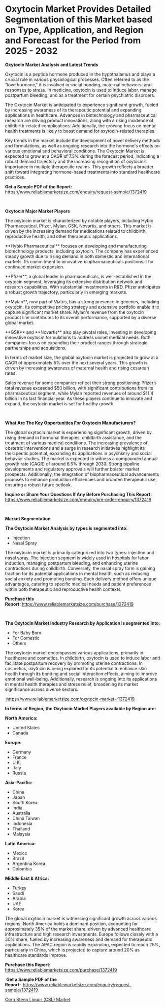 <p><h1>Oxytocin Market Provides Detailed Segmentation of this Market based on Type, Application, and Region and Forecast for the Period from 2025 - 2032</h1></p><p><strong>Oxytocin Market Analysis and Latest Trends</strong></p>
<p><p>Oxytocin is a peptide hormone produced in the hypothalamus and plays a crucial role in various physiological processes. Often referred to as the "love hormone," it is involved in social bonding, maternal behaviors, and responses to stress. In medicine, oxytocin is used to induce labor, manage postpartum bleeding, and as a treatment for certain psychiatric disorders.</p><p>The Oxytocin Market is anticipated to experience significant growth, fueled by increasing awareness of its therapeutic potential and expanding applications in healthcare. Advances in biotechnology and pharmaceutical research are driving product innovations, along with a rising incidence of childbirth-related complications. Additionally, the growing focus on mental health treatments is likely to boost demand for oxytocin-related therapies.</p><p>Key trends in the market include the development of novel delivery methods and formulations, as well as ongoing research into the hormone's effects on various emotional and behavioral conditions. The Oxytocin Market is expected to grow at a CAGR of 7.3% during the forecast period, indicating a robust demand trajectory and the increasing recognition of oxytocin’s importance in multiple therapeutic realms. This growth reflects a broader shift toward integrating hormone-based treatments into standard healthcare practices.</p></p>
<p><strong>Get a Sample PDF of the Report:&nbsp;</strong> <a href="https://www.reliablemarketsize.com/enquiry/request-sample/1372419?utm_campaign=2337&utm_medium=2&utm_source=Github&utm_content=ia&utm_term=22032025&utm_id=oxytocin">https://www.reliablemarketsize.com/enquiry/request-sample/1372419</a></p>
<p>&nbsp;</p>
<p><strong>Oxytocin Major Market Players</strong></p>
<p><p>The oxytocin market is characterized by notable players, including Hybio Pharmaceutical, Pfizer, Mylan, GSK, Novartis, and others. This market is driven by the increasing demand for medications related to childbirth, reproductive health, and other therapeutic applications.</p><p>**Hybio Pharmaceutical** focuses on developing and manufacturing biotechnology products, including oxytocin. The company has experienced steady growth due to rising demand in both domestic and international markets. Its commitment to innovative biopharmaceuticals positions it for continued market expansion.</p><p>**Pfizer**, a global leader in pharmaceuticals, is well-established in the oxytocin segment, leveraging its extensive distribution network and research capabilities. With substantial investments in R&D, Pfizer anticipates a robust growth trajectory, particularly in emerging markets.</p><p>**Mylan**, now part of Viatris, has a strong presence in generics, including oxytocin. Its competitive pricing strategy and extensive portfolio enable it to capture significant market share. Mylan's revenue from the oxytocin product line contributes to its overall performance, supported by a diverse global market.</p><p>**GSK** and **Novartis** also play pivotal roles, investing in developing innovative oxytocin formulations to address unmet medical needs. Both companies focus on expanding their product ranges through strategic partnerships and acquisitions.</p><p>In terms of market size, the global oxytocin market is projected to grow at a CAGR of approximately 5% over the next several years. This growth is driven by increasing awareness of maternal health and rising cesarean rates.</p><p>Sales revenue for some companies reflect their strong positioning: Pfizer’s total revenue exceeded $50 billion, with significant contributions from its pharmaceutical segment, while Mylan reported revenues of around $11.4 billion in its last financial year. As these players continue to innovate and expand, the oxytocin market is set for healthy growth.</p></p>
<p>&nbsp;</p>
<p><strong>What Are The Key Opportunities For Oxytocin Manufacturers?</strong></p>
<p><p>The global oxytocin market is experiencing significant growth, driven by rising demand in hormonal therapies, childbirth assistance, and the treatment of various medical conditions. The increasing prevalence of obstetric interventions and a surge in research initiatives highlight its therapeutic potential, expanding its applications in psychiatry and social behavior studies. The market is expected to witness a compounded annual growth rate (CAGR) of around 6.5% through 2030. Strong pipeline developments and regulatory approvals will further bolster market prospects. Additionally, the integration of biopharmaceutical advancements promises to enhance production efficiencies and broaden therapeutic use, ensuring a robust future outlook.</p></p>
<p><strong>Inquire or Share Your Questions If Any Before Purchasing This Report:</strong> <a href="https://www.reliablemarketsize.com/enquiry/pre-order-enquiry/1372419?utm_campaign=2337&utm_medium=2&utm_source=Github&utm_content=ia&utm_term=22032025&utm_id=oxytocin">https://www.reliablemarketsize.com/enquiry/pre-order-enquiry/1372419</a></p>
<p>&nbsp;</p>
<p><strong>Market Segmentation</strong></p>
<p><strong>The Oxytocin Market Analysis by types is segmented into:</strong></p>
<p><ul><li>Injection</li><li>Nasal Spray</li></ul></p>
<p><p>The oxytocin market is primarily categorized into two types: injection and nasal spray. The injection segment is widely used in hospitals for labor induction, managing postpartum bleeding, and enhancing uterine contractions during childbirth. Conversely, the nasal spray form is gaining traction for its potential applications in mental health, such as reducing social anxiety and promoting bonding. Each delivery method offers unique advantages, catering to specific medical needs and patient preferences within both therapeutic and reproductive health contexts.</p></p>
<p><strong>Purchase this Report:&nbsp;</strong><a href="https://www.reliablemarketsize.com/purchase/1372419?utm_campaign=2337&utm_medium=2&utm_source=Github&utm_content=ia&utm_term=22032025&utm_id=oxytocin">https://www.reliablemarketsize.com/purchase/1372419</a></p>
<p>&nbsp;</p>
<p><strong>The Oxytocin Market Industry Research by Application is segmented into:</strong></p>
<p><ul><li>For Baby Born</li><li>For Comestic</li><li>Others</li></ul></p>
<p><p>The oxytocin market encompasses various applications, primarily in healthcare and cosmetics. In childbirth, oxytocin is used to induce labor and facilitate postpartum recovery by promoting uterine contractions. In cosmetics, oxytocin is being explored for its potential to enhance skin health through its bonding and social interaction effects, aiming to improve emotional well-being. Additionally, research is ongoing into its applications in mental health therapies and stress relief, broadening its market significance across diverse sectors.</p></p>
<p><a href="https://www.reliablemarketsize.com/oxytocin-market-r1372419?utm_campaign=2337&utm_medium=2&utm_source=Github&utm_content=ia&utm_term=22032025&utm_id=oxytocin">&nbsp;https://www.reliablemarketsize.com/oxytocin-market-r1372419</a></p>
<p><strong>In terms of Region, the Oxytocin Market Players available by Region are:</strong></p>
<p>
    <p> <strong> North America: </strong>
        <ul>
            <li>United States</li>
            <li>Canada</li>
        </ul>
        </p> 
    <p> <strong> Europe: </strong>
        <ul>
            <li>Germany</li>
            <li>France</li>
            <li>U.K.</li>
            <li>Italy</li>
            <li>Russia</li>
        </ul>
        </p> 
    <p> <strong> Asia-Pacific: </strong>
        <ul>
            <li>China</li>
            <li>Japan</li>
            <li>South Korea</li>
            <li>India</li>
            <li>Australia</li>
            <li>China Taiwan</li>
            <li>Indonesia</li>
            <li>Thailand</li>
            <li>Malaysia</li>
        </ul>
        </p> 
    <p> <strong> Latin America: </strong>
        <ul>
            <li>Mexico</li>
            <li>Brazil</li>
            <li>Argentina Korea</li>
            <li>Colombia</li>
        </ul>
        </p> 
    <p> <strong> Middle East & Africa: </strong>
        <ul>
            <li>Turkey</li>
            <li>Saudi</li>
            <li>Arabia</li>
            <li>UAE</li>
            <li>Korea</li>
        </ul>
    </p>
    </p>
<p><p>The global oxytocin market is witnessing significant growth across various regions. North America holds a dominant position, accounting for approximately 35% of the market share, driven by advanced healthcare infrastructure and high research investments. Europe follows closely with a 30% share, fueled by increasing awareness and demand for therapeutic applications. The APAC region is rapidly expanding, expected to reach 25%, particularly in China, which is projected to capture around 20% as healthcare standards improve.</p></p>
<p><strong>Purchase this Report: </strong><a href="https://www.reliablemarketsize.com/purchase/1372419?utm_campaign=2337&utm_medium=2&utm_source=Github&utm_content=ia&utm_term=22032025&utm_id=oxytocin">https://www.reliablemarketsize.com/purchase/1372419</a></p>
<p>&nbsp;<strong>Get a Sample PDF of the Report:&nbsp;&nbsp;</strong><a href="https://www.reliablemarketsize.com/enquiry/request-sample/1372419?utm_campaign=2337&utm_medium=2&utm_source=Github&utm_content=ia&utm_term=22032025&utm_id=oxytocin">https://www.reliablemarketsize.com/enquiry/request-sample/1372419</a></p>
<p><strong></strong></p>
<p><p><a href="https://github.com/rileymgdorcas/Market-Research-Report-List-1/blob/main/corn-steep-liquor-csl-market.md?utm_campaign=2337&utm_medium=2&utm_source=Github&utm_content=ia&utm_term=22032025&utm_id=oxytocin">Corn Steep Liquor (CSL) Market</a></p></p>